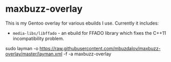 # maxbuzz-overlay
This is my Gentoo overlay for various ebuilds I use. Currently it includes:

* `media-libs/libffado` - an ebuild for FFADO library which fixes the C++11 incompatibility problem.

sudo layman -o https://raw.githubusercontent.com/mbuzdalov/maxbuzz-overlay/master/layman.xml -f -a maxbuzz-overlay
